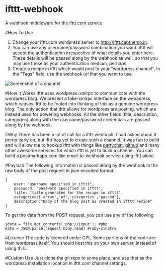 ifttt-webhook
=============

A webhook middleware for the ifttt.com service

#How To Use
1. Change your ifttt.com wordpress server to <http://ifttt.captnemo.in>.
2. You can use any username/password combination you want. ifttt will accept the authentication irrespective of what details you enter here. These details will be passed along by the webhook as well, so that you may use these as your authentication medium, perhaps.
3. Create a recipe in ifttt which would post to your "wordpress channel". In the "Tags" field, use the webhook url that you want to use.

![Screenshot of a channel](http://i.imgur.com/5FaU1.png "Sample Channel for use as a webhook")

#How It Works
ifttt uses wordpress-xmlrpc to communicate with the wordpress blog. We present a fake-xmlrpc interface on the webadress, which causes ifttt to be fooled into thinking of this as a genuine wordpress blog. The only action that ifttt allows for wordpress are posting, which are instead used for powering webhooks. All the other fields (title, description, categories) along with the username/password credentials are passed along by the webhook.

#Why
There has been a lot of call for a ifttt-webhook. I had asked about it pretty early on, but ifttt has yet to create such a channel. It was fun to build and will allow me to hookup ifttt with things like [partychat][pc], [github](gh) and many other awesome services for which ifttt is yet to build a channel. You can build a postmarkapp.com like email-to-webhook service using ifttt alone.

#Payload
The following information is passed along by the webhook in the raw body of the post request in json encoded format.

    {
    	user: "username specified in ifttt",
    	password: "password specified in ifttt",
    	title: "title generated for the recipe in ifttt",
    	categories:['array','of','categories','passed'],
    	description:"Body of the blog post as created in ifttt recipe"
    }

To get the data from the POST request, you can use any of the following:

    $data = file_get_contents('php://input'); #php
    data = JSON.parse(request.body.read) #ruby-sinatra

#Licence
The code is licenced under GPL. Some portions of the code are from wordpress itself. You should host this on your own server, instead of using this.

#Custom Use
Just clone the git repo to some place, and use that as the wordpress installation location in ifttt.com channel settings.


[pc]: http://partychat-hooks.appspot.com/edit/h_njuwmzay "Partychat Hooks"
[gh]: https://help.github.com/articles/post-receive-hooks/ "Github Post receive hooks"
